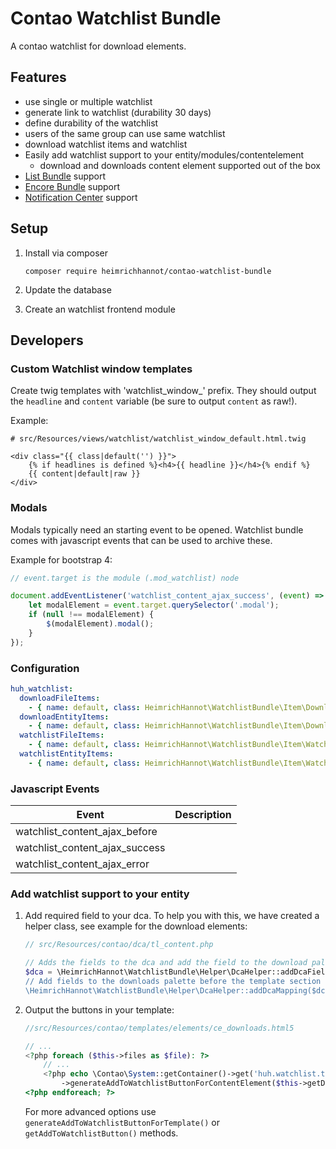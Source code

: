 # Contao Watchlist Bundle

A contao watchlist for download elements.


## Features

* use single or multiple watchlist
* generate link to watchlist (durability 30 days)
* define durability of the watchlist
* users of the same group can use same watchlist
* download watchlist items and watchlist
* Easily add watchlist support to your entity/modules/contentelement
    * download and downloads content element supported out of the box
* [List Bundle](https://github.com/heimrichhannot/contao-list-bundle) support
* [Encore Bundle](https://github.com/heimrichhannot/contao-encore-bundle) support
* [Notification Center](https://github.com/terminal42/contao-notification_center) support


## Setup

1. Install via composer
    
    ```
    composer require heimrichhannot/contao-watchlist-bundle
    ```
    
1. Update the database

1. Create an watchlist frontend module


## Developers

### Custom Watchlist window templates

Create twig templates with 'watchlist_window_' prefix. They should output the `headline` and `content` variable (be sure to output `content` as raw!).

Example: 
```twig
# src/Resources/views/watchlist/watchlist_window_default.html.twig

<div class="{{ class|default('') }}">
    {% if headlines is defined %}<h4>{{ headline }}</h4>{% endif %}
    {{ content|default|raw }}
</div>
```

### Modals

Modals typically need an starting event to be opened. Watchlist bundle comes with javascript events that can be used to archive these.

Example for bootstrap 4:

```js
// event.target is the module (.mod_watchlist) node

document.addEventListener('watchlist_content_ajax_success', (event) => {
    let modalElement = event.target.querySelector('.modal');
    if (null !== modalElement) {
        $(modalElement).modal();
    }
});
```

### Configuration

```yaml
huh_watchlist:
  downloadFileItems:
    - { name: default, class: HeimrichHannot\WatchlistBundle\Item\DownloadItemFile }
  downloadEntityItems:
    - { name: default, class: HeimrichHannot\WatchlistBundle\Item\DownloadItemEntity }
  watchlistFileItems:
    - { name: default, class: HeimrichHannot\WatchlistBundle\Item\WatchlistItemFile }
  watchlistEntityItems:
    - { name: default, class: HeimrichHannot\WatchlistBundle\Item\WatchlistItemEntity }
```

### Javascript Events

Event | Description
----- | -----------
watchlist_content_ajax_before |
watchlist_content_ajax_success |
watchlist_content_ajax_error |

### Add watchlist support to your entity

1. Add required field to your dca. To help you with this, we have created a helper class, see example for the download elements:

    ```php
    // src/Resources/contao/dca/tl_content.php
    
    // Adds the fields to the dca and add the field to the download palette before the template section. 
    $dca = \HeimrichHannot\WatchlistBundle\Helper\DcaHelper::addDcaFields('tl_content, '{template_legend', 'download');
    // Add fields to the downloads palette before the template section
    \HeimrichHannot\WatchlistBundle\Helper\DcaHelper::addDcaMapping($dca, '{template_legend', 'downloads');
    ```
    
2. Output the buttons in your template:
    
    ```php 
    //src/Resources/contao/templates/elements/ce_downloads.html5
    
    // ...
    <?php foreach ($this->files as $file): ?>
        // ...
        <?php echo \Contao\System::getContainer()->get('huh.watchlist.template_manager')
            ->generateAddToWatchlistButtonForContentElement($this->getData(), $file['uuid']); ?>
    <?php endforeach; ?>
    ```
    
    For more advanced options use `generateAddToWatchlistButtonForTemplate()` or `getAddToWatchlistButton()` methods.